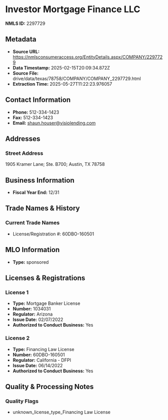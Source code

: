 # Investor Mortgage Finance LLC

**NMLS ID:** 2297729

## Metadata
- **Source URL:** https://nmlsconsumeraccess.org/EntityDetails.aspx/COMPANY/2297729
- **Data Timestamp:** 2025-02-15T20:09:34.872Z
- **Source File:** drive/data/texas/78758/COMPANY/COMPANY_2297729.html
- **Extraction Time:** 2025-05-27T11:22:23.976057

## Contact Information
- **Phone:** 512-334-1423
- **Fax:** 512-334-1423
- **Email:** shaun.houser@visiolending.com

## Addresses
### Street Address
1905 Kramer Lane; Ste. B700; Austin, TX 78758

## Business Information
- **Fiscal Year End:** 12/31

## Trade Names & History
### Current Trade Names
- License/Registration #: 60DBO-160501

## MLO Information
- **Type:** sponsored

## Licenses & Registrations

### License 1
- **Type:** Mortgage Banker License
- **Number:** 1034031
- **Regulator:** Arizona
- **Issue Date:** 02/07/2022
- **Authorized to Conduct Business:** Yes

### License 2
- **Type:** Financing Law License
- **Number:** 60DBO-160501
- **Regulator:** California - DFPI
- **Issue Date:** 06/14/2022
- **Authorized to Conduct Business:** Yes

## Quality & Processing Notes
### Quality Flags
- unknown_license_type_Financing Law License
